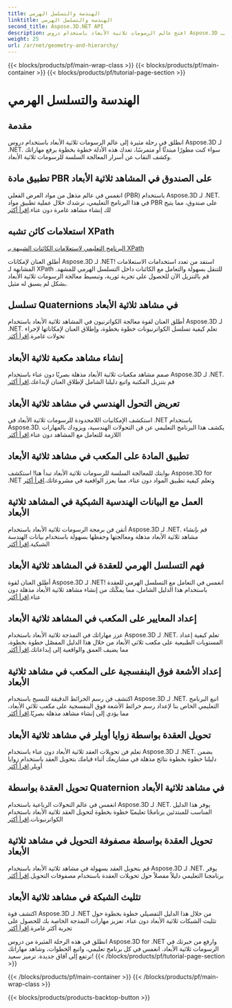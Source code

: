 ```yaml
---
title: الهندسة والتسلسل الهرمي
linktitle: الهندسة والتسلسل الهرمي
second_title: Aspose.3D.NET API
description: افتح عالم الرسومات ثلاثية الأبعاد باستخدام دروس Aspose.3D لـ .NET. بدءًا من تطبيق مواد PBR وحتى التحولات الهندسية، يمكنك إتقان كل جانب دون عناء.
weight: 25
url: /ar/net/geometry-and-hierarchy/
---
```


{{< blocks/products/pf/main-wrap-class >}}
{{< blocks/products/pf/main-container >}}
{{< blocks/products/pf/tutorial-page-section >}}

# الهندسة والتسلسل الهرمي

## مقدمة

انطلق في رحلة مثيرة إلى عالم الرسومات ثلاثية الأبعاد باستخدام دروس Aspose.3D لـ .NET. سواء كنت مطورًا مبتدئًا أو متمرسًا، تعدك هذه الأدلة خطوة بخطوة برفع مهاراتك وكشف النقاب عن أسرار المعالجة السلسة للرسومات ثلاثية الأبعاد.

## تطبيق مادة PBR على الصندوق في المشاهد ثلاثية الأبعاد

 انغمس في عالم مذهل من مواد العرض الفعلي (PBR) باستخدام Aspose.3D لـ .NET. في هذا البرنامج التعليمي، نرشدك خلال عملية تطبيق مواد PBR على صندوق، مما يتيح لك إنشاء مشاهد غامرة دون عناء.[اقرأ أكثر](./apply-pbr-material-to-box/)


## استعلامات كائن تشبه XPath

[البرنامج التعليمي لاستعلامات الكائنات الشبيهة بـ XPath](./xpath-like-object-queries/)

أطلق العنان لإمكانات Aspose.3D لـ .NET! استفد من تعدد استخدامات الاستعلامات المشابهة لـ XPath للتنقل بسهولة والتعامل مع الكائنات داخل التسلسل الهرمي للمشهد. قم بالتنزيل الآن للحصول على تجربة ثورية، وتبسيط معالجة الرسومات ثلاثية الأبعاد بشكل لم يسبق له مثيل.


## تسلسل Quaternions في مشاهد ثلاثية الأبعاد

 أطلق العنان لقوة معالجة الكواترنيون في المشاهد ثلاثية الأبعاد باستخدام Aspose.3D لـ .NET. تعلم كيفية تسلسل الكواترنيونات خطوة بخطوة، وإطلاق العنان لإمكاناتها لإجراء تحولات غامرة.[اقرأ أكثر](./concatenate-quaternions/)

## إنشاء مشاهد مكعبة ثلاثية الأبعاد

صمم مشاهد مكعبات ثلاثية الأبعاد مذهلة بصريًا دون عناء باستخدام Aspose.3D لـ .NET. قم بتنزيل المكتبة واتبع دليلنا الشامل لإطلاق العنان لإبداعك.[اقرأ أكثر](./create-cube-scenes/)

## تعريض التحول الهندسي في مشاهد ثلاثية الأبعاد

 استكشف الإمكانيات اللامحدودة للرسومات ثلاثية الأبعاد في .NET باستخدام Aspose.3D. يكشف هذا البرنامج التعليمي عن فن التحولات الهندسية، ويزودك بالمهارات اللازمة للتعامل مع المشاهد دون عناء.[اقرأ أكثر](./expose-geometric-transformation)

## تطبيق المادة على المكعب في مشاهد ثلاثية الأبعاد

 بوابتك للمعالجة السلسة للرسومات ثلاثية الأبعاد تبدأ هنا! استكشف Aspose.3D for .NET وتعلم كيفية تطبيق المواد دون عناء، مما يعزز الواقعية في مشروعاتك.[اقرأ أكثر](./material-to-cube/)

## العمل مع البيانات الهندسية الشبكية في المشاهد ثلاثية الأبعاد

 أتقن فن برمجة الرسومات ثلاثية الأبعاد باستخدام Aspose.3D لـ .NET. قم بإنشاء مشاهد ثلاثية الأبعاد مذهلة ومعالجتها وحفظها بسهولة باستخدام بيانات الهندسة الشبكية.[اقرأ أكثر](./mesh-geometry-data/)

## فهم التسلسل الهرمي للعقدة في المشاهد ثلاثية الأبعاد

أطلق العنان لقوة Aspose.3D لـ .NET! انغمس في التعامل مع التسلسل الهرمي للعقدة باستخدام هذا الدليل الشامل، مما يمكّنك من إنشاء مشاهد ثلاثية الأبعاد مذهلة دون عناء.[اقرأ أكثر](./node-hierarchy/)

## إعداد المعايير على المكعب في المشاهد ثلاثية الأبعاد

 عزز مهاراتك في النمذجة ثلاثية الأبعاد باستخدام Aspose.3D لـ .NET. تعلم كيفية إعداد المستويات الطبيعية على مكعب ثلاثي الأبعاد من خلال هذا الدليل المفصّل خطوة بخطوة، مما يضيف العمق والواقعية إلى إبداعاتك.[اقرأ أكثر](./setup-normals-cube/)

## إعداد الأشعة فوق البنفسجية على المكعب في مشاهد ثلاثية الأبعاد

 اكتشف فن رسم الخرائط الدقيقة للنسيج باستخدام Aspose.3D لـ .NET. اتبع البرنامج التعليمي الخاص بنا لإعداد رسم خرائط الأشعة فوق البنفسجية على مكعب ثلاثي الأبعاد، مما يؤدي إلى إنشاء مشاهد مذهلة بصريًا.[اقرأ أكثر](./setup-uv-cube/)

## تحويل العقدة بواسطة زوايا أويلر في مشاهد ثلاثية الأبعاد

 تعلم فن تحويلات العقد ثلاثية الأبعاد دون عناء باستخدام Aspose.3D لـ .NET. يضمن دليلنا خطوة بخطوة نتائج مذهلة في مشاريعك أثناء قيامك بتحويل العقد باستخدام زوايا أويلر.[اقرأ أكثر](./transformation-node-euler-angles/)

## تحويل العقدة بواسطة Quaternion في مشاهد ثلاثية الأبعاد

انغمس في عالم التحولات الرباعية باستخدام Aspose.3D لـ .NET. يوفر هذا الدليل المناسب للمبتدئين برنامجًا تعليميًا خطوة بخطوة لتحويل العقد ثلاثية الأبعاد باستخدام الكواترنيونات.[اقرأ أكثر](./transformation-node-quaternion/)

## تحويل العقدة بواسطة مصفوفة التحويل في مشاهد ثلاثية الأبعاد

 قم بتحويل العقد بسهولة في مشاهد ثلاثية الأبعاد باستخدام Aspose.3D لـ .NET. يوفر برنامجنا التعليمي دليلاً مفصلاً حول تحويلات العقدة باستخدام مصفوفات التحويل.[اقرأ أكثر](./transformation-node-matrix/)

## تثليث الشبكة في مشاهد ثلاثية الأبعاد

 اكتشف قوة Aspose.3D لـ .NET من خلال هذا الدليل التفصيلي خطوة بخطوة حول تثليث الشبكات ثلاثية الأبعاد دون عناء. تعزيز مهارات النمذجة الخاصة بك للحصول على تجربة أكثر غامرة.[اقرأ أكثر](./triangulate-mesh/)

انطلق في هذه الرحلة المثيرة من دروس Aspose.3D for .NET وارفع من خبرتك في الرسومات ثلاثية الأبعاد. انغمس في كل برنامج تعليمي، واتبع الخطوات، وشاهد مهاراتك ترتفع إلى آفاق جديدة. ترميز سعيد!
{{< /blocks/products/pf/tutorial-page-section >}}

{{< /blocks/products/pf/main-container >}}
{{< /blocks/products/pf/main-wrap-class >}}

{{< blocks/products/products-backtop-button >}}
